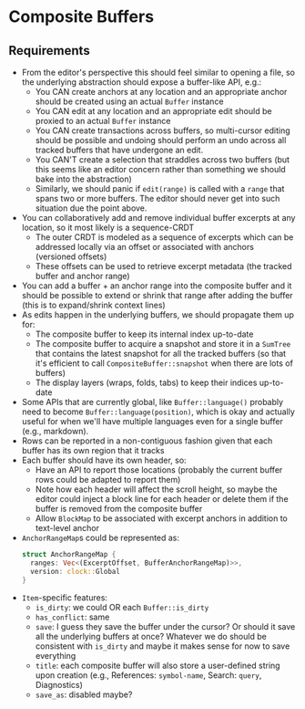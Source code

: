 # Composite Buffers

## Requirements

- From the editor's perspective this should feel similar to opening a file, so the underlying abstraction should expose a buffer-like API, e.g.:
  - You CAN create anchors at any location and an appropriate anchor should be created using an actual `Buffer` instance
  - You CAN edit at any location and an appropriate edit should be proxied to an actual `Buffer` instance
  - You CAN create transactions across buffers, so multi-cursor editing should be possible and undoing should perform an undo across all tracked buffers that have undergone an edit.
  - You CAN'T create a selection that straddles across two buffers (but this seems like an editor concern rather than something we should bake into the abstraction)
  - Similarly, we should panic if `edit(range)` is called with a `range` that spans two or more buffers. The editor should never get into such situation due the point above.
- You can collaboratively add and remove individual buffer excerpts at any location, so it most likely is a sequence-CRDT
  - The outer CRDT is modeled as a sequence of excerpts which can be addressed locally via an offset or associated with anchors (versioned offsets)
  - These offsets can be used to retrieve excerpt metadata (the tracked buffer and anchor range)
- You can add a buffer + an anchor range into the composite buffer and it should be possible to extend or shrink that range after adding the buffer (this is to expand/shrink context lines)
- As edits happen in the underlying buffers, we should propagate them up for:
  - The composite buffer to keep its internal index up-to-date
  - The composite buffer to acquire a snapshot and store it in a `SumTree` that contains the latest snapshot for all the tracked buffers (so that it's efficient to call `CompositeBuffer::snapshot` when there are lots of buffers)
  - The display layers (wraps, folds, tabs) to keep their indices up-to-date
- Some APIs that are currently global, like `Buffer::language()` probably need to become `Buffer::language(position)`, which is okay and actually useful for when we'll have multiple languages even for a single buffer (e.g., markdown).
- Rows can be reported in a non-contiguous fashion given that each buffer has its own region that it tracks
- Each buffer should have its own header, so:
  - Have an API to report those locations (probably the current buffer rows could be adapted to report them)
  - Note how each header will affect the scroll height, so maybe the editor could inject a block line for each header or delete them if the buffer is removed from the composite buffer
  - Allow `BlockMap` to be associated with excerpt anchors in addition to text-level anchor
- `AnchorRangeMap`s could be represented as:
  ```rust
  struct AnchorRangeMap {
    ranges: Vec<(ExcerptOffset, BufferAnchorRangeMap)>>,
    version: clock::Global
  }
  ```
- `Item`-specific features:
  - `is_dirty`: we could OR each `Buffer::is_dirty`
  - `has_conflict`: same
  - `save`: I guess they save the buffer under the cursor? Or should it save all the underlying buffers at once? Whatever we do should be consistent with `is_dirty` and maybe it makes sense for now to save everything
  - `title`: each composite buffer will also store a user-defined string upon creation (e.g., References: `symbol-name`, Search: `query`, Diagnostics)
  - `save_as`: disabled maybe?
